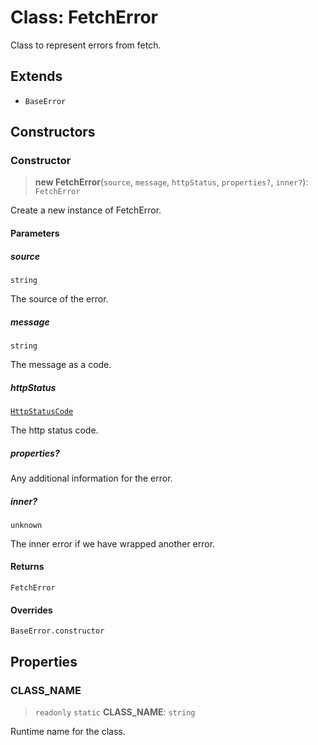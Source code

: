 # Class: FetchError

Class to represent errors from fetch.

## Extends

- `BaseError`

## Constructors

### Constructor

> **new FetchError**(`source`, `message`, `httpStatus`, `properties?`, `inner?`): `FetchError`

Create a new instance of FetchError.

#### Parameters

##### source

`string`

The source of the error.

##### message

`string`

The message as a code.

##### httpStatus

[`HttpStatusCode`](../type-aliases/HttpStatusCode.md)

The http status code.

##### properties?

Any additional information for the error.

##### inner?

`unknown`

The inner error if we have wrapped another error.

#### Returns

`FetchError`

#### Overrides

`BaseError.constructor`

## Properties

### CLASS\_NAME

> `readonly` `static` **CLASS\_NAME**: `string`

Runtime name for the class.
